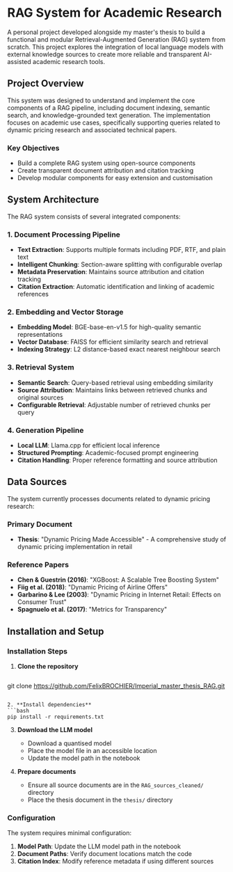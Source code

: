 # RAG System for Academic Research

A personal project developed alongside my master's thesis to build a functional and modular Retrieval-Augmented Generation (RAG) system from scratch. This project explores the integration of local language models with external knowledge sources to create more reliable and transparent AI-assisted academic research tools.

## Project Overview

This system was designed to understand and implement the core components of a RAG pipeline, including document indexing, semantic search, and knowledge-grounded text generation. The implementation focuses on academic use cases, specifically supporting queries related to dynamic pricing research and associated technical papers.

### Key Objectives

- Build a complete RAG system using open-source components
- Create transparent document attribution and citation tracking
- Develop modular components for easy extension and customisation

## System Architecture

The RAG system consists of several integrated components:

### 1. Document Processing Pipeline
- **Text Extraction**: Supports multiple formats including PDF, RTF, and plain text
- **Intelligent Chunking**: Section-aware splitting with configurable overlap
- **Metadata Preservation**: Maintains source attribution and citation tracking
- **Citation Extraction**: Automatic identification and linking of academic references

### 2. Embedding and Vector Storage
- **Embedding Model**: BGE-base-en-v1.5 for high-quality semantic representations
- **Vector Database**: FAISS for efficient similarity search and retrieval
- **Indexing Strategy**: L2 distance-based exact nearest neighbour search

### 3. Retrieval System
- **Semantic Search**: Query-based retrieval using embedding similarity
- **Source Attribution**: Maintains links between retrieved chunks and original sources
- **Configurable Retrieval**: Adjustable number of retrieved chunks per query

### 4. Generation Pipeline
- **Local LLM**: Llama.cpp for efficient local inference
- **Structured Prompting**: Academic-focused prompt engineering
- **Citation Handling**: Proper reference formatting and source attribution

## Data Sources

The system currently processes documents related to dynamic pricing research:

### Primary Document
- **Thesis**: "Dynamic Pricing Made Accessible" - A comprehensive study of dynamic pricing implementation in retail

### Reference Papers
- **Chen & Guestrin (2016)**: "XGBoost: A Scalable Tree Boosting System"
- **Fiig et al. (2018)**: "Dynamic Pricing of Airline Offers"
- **Garbarino & Lee (2003)**: "Dynamic Pricing in Internet Retail: Effects on Consumer Trust"
- **Spagnuelo et al. (2017)**: "Metrics for Transparency"

## Installation and Setup

### Installation Steps

1. **Clone the repository**
   ```bash
git clone https://github.com/FelixBROCHIER/Imperial_master_thesis_RAG.git
   ```

2. **Install dependencies**
   ```bash
   pip install -r requirements.txt
   ```

3. **Download the LLM model**
   - Download a quantised model
   - Place the model file in an accessible location
   - Update the model path in the notebook

4. **Prepare documents**
   - Ensure all source documents are in the `RAG_sources_cleaned/` directory
   - Place the thesis document in the `thesis/` directory

### Configuration

The system requires minimal configuration:

1. **Model Path**: Update the LLM model path in the notebook
2. **Document Paths**: Verify document locations match the code
3. **Citation Index**: Modify reference metadata if using different sources